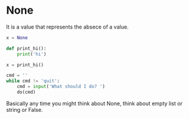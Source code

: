 # None

It is a value that represents the absece of a value.

```py
x = None

def print_hi():
    print('hi')

x = print_hi()

cmd = ''
while cmd != 'quit':
    cmd = input('What should I do? ')
    do(cmd)
```

Basically any time you might think about None, think about empty list or string or False.
